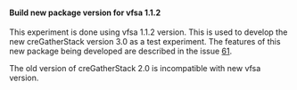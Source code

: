 #### Build new package version for vfsa 1.1.2

This experiment is done using vfsa 1.1.2 version. This is used
to develop the new creGatherStack version 3.0 as a test experiment.
The features of this new package being developed are described in the
issue [61](https://github.com/Dirack/creGatherStack/issues/61).

The old version of creGatherStack 2.0 is incompatible with new vfsa version.
